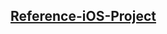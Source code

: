 [Reference-iOS-Project](https://github.com/Fay-Ho/Reference-Project/tree/develop/Reference-iOS-Project)
---
